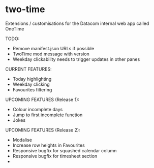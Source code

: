 # two-time
Extensions / customisations for the Datacom internal web app called OneTime


TODO:
- Remove manifest.json URLs if possible
- TwoTime mod message with version
- Weekday clickability needs to trigger updates in other panes


CURRENT FEATURES:
- Today highlighting
- Weekday clicking
- Favourites filtering


UPCOMING FEATURES (Release 1):
* Colour incomplete days
* Jump to first incomplete function
* Jokes	


UPCOMING FEATURES (Release 2):
* Modalise
* Increase row heights in Favourites
* Responsive bugfix for squashed calendar column
* Responsive bugfix for timesheet section
* 
